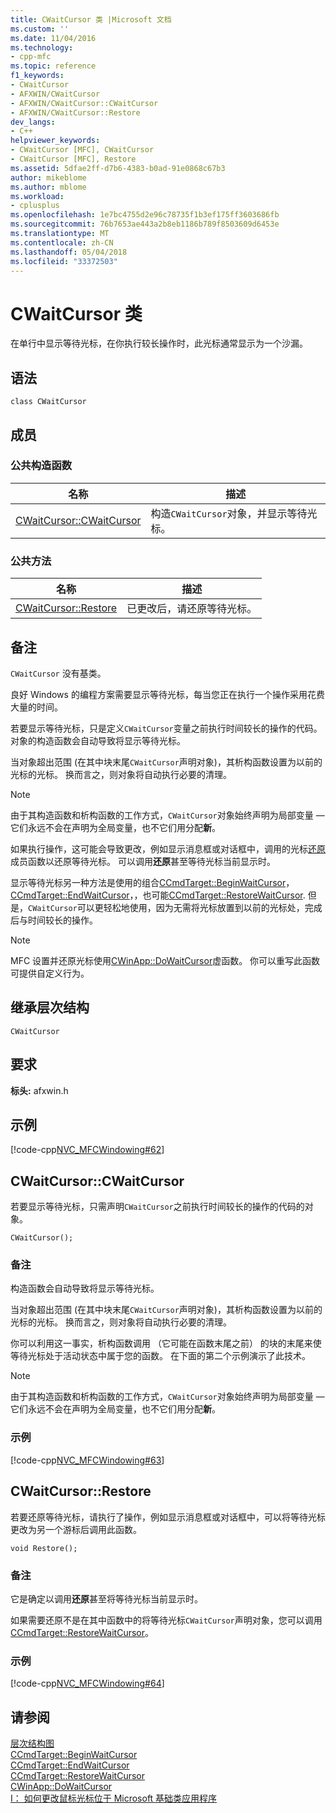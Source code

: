```yaml
---
title: CWaitCursor 类 |Microsoft 文档
ms.custom: ''
ms.date: 11/04/2016
ms.technology:
- cpp-mfc
ms.topic: reference
f1_keywords:
- CWaitCursor
- AFXWIN/CWaitCursor
- AFXWIN/CWaitCursor::CWaitCursor
- AFXWIN/CWaitCursor::Restore
dev_langs:
- C++
helpviewer_keywords:
- CWaitCursor [MFC], CWaitCursor
- CWaitCursor [MFC], Restore
ms.assetid: 5dfae2ff-d7b6-4383-b0ad-91e0868c67b3
author: mikeblome
ms.author: mblome
ms.workload:
- cplusplus
ms.openlocfilehash: 1e7bc4755d2e96c78735f1b3ef175ff3603686fb
ms.sourcegitcommit: 76b7653ae443a2b8eb1186b789f8503609d6453e
ms.translationtype: MT
ms.contentlocale: zh-CN
ms.lasthandoff: 05/04/2018
ms.locfileid: "33372503"
---
```

# <a name="cwaitcursor-class"></a>CWaitCursor 类
在单行中显示等待光标，在你执行较长操作时，此光标通常显示为一个沙漏。  
  
## <a name="syntax"></a>语法  
  
```  
class CWaitCursor  
```  
  
## <a name="members"></a>成员  
  
### <a name="public-constructors"></a>公共构造函数  
  
|名称|描述|  
|----------|-----------------|  
|[CWaitCursor::CWaitCursor](#cwaitcursor)|构造`CWaitCursor`对象，并显示等待光标。|  
  
### <a name="public-methods"></a>公共方法  
  
|名称|描述|  
|----------|-----------------|  
|[CWaitCursor::Restore](#restore)|已更改后，请还原等待光标。|  
  
## <a name="remarks"></a>备注  
 `CWaitCursor` 没有基类。  
  
 良好 Windows 的编程方案需要显示等待光标，每当您正在执行一个操作采用花费大量的时间。  
  
 若要显示等待光标，只是定义`CWaitCursor`变量之前执行时间较长的操作的代码。 对象的构造函数会自动导致将显示等待光标。  
  
 当对象超出范围 (在其中块末尾`CWaitCursor`声明对象)，其析构函数设置为以前的光标的光标。 换而言之，则对象将自动执行必要的清理。  
  
> [!NOTE]
>  由于其构造函数和析构函数的工作方式，`CWaitCursor`对象始终声明为局部变量 — 它们永远不会在声明为全局变量，也不它们用分配**新**。  
  
 如果执行操作，这可能会导致更改，例如显示消息框或对话框中，调用的光标[还原](#restore)成员函数以还原等待光标。 可以调用**还原**甚至等待光标当前显示时。  
  
 显示等待光标另一种方法是使用的组合[CCmdTarget::BeginWaitCursor](../../mfc/reference/ccmdtarget-class.md#beginwaitcursor)， [CCmdTarget::EndWaitCursor](../../mfc/reference/ccmdtarget-class.md#endwaitcursor)，，也可能[CCmdTarget::RestoreWaitCursor](../../mfc/reference/ccmdtarget-class.md#restorewaitcursor). 但是，`CWaitCursor`可以更轻松地使用，因为无需将光标放置到以前的光标处，完成后与时间较长的操作。  
  
> [!NOTE]
>  MFC 设置并还原光标使用[CWinApp::DoWaitCursor](../../mfc/reference/cwinapp-class.md#dowaitcursor)虚函数。 你可以重写此函数可提供自定义行为。  
  
## <a name="inheritance-hierarchy"></a>继承层次结构  
 `CWaitCursor`  
  
## <a name="requirements"></a>要求  
 **标头:** afxwin.h  
  
## <a name="example"></a>示例  
 [!code-cpp[NVC_MFCWindowing#62](../../mfc/reference/codesnippet/cpp/cwaitcursor-class_1.cpp)]  
  
##  <a name="cwaitcursor"></a>  CWaitCursor::CWaitCursor  
 若要显示等待光标，只需声明`CWaitCursor`之前执行时间较长的操作的代码的对象。  
  
```  
CWaitCursor();
```  
  
### <a name="remarks"></a>备注  
 构造函数会自动导致将显示等待光标。  
  
 当对象超出范围 (在其中块末尾`CWaitCursor`声明对象)，其析构函数设置为以前的光标的光标。 换而言之，则对象将自动执行必要的清理。  
  
 你可以利用这一事实，析构函数调用 （它可能在函数末尾之前） 的块的末尾来使等待光标处于活动状态中属于您的函数。 在下面的第二个示例演示了此技术。  
  
> [!NOTE]
>  由于其构造函数和析构函数的工作方式，`CWaitCursor`对象始终声明为局部变量 — 它们永远不会在声明为全局变量，也不它们用分配**新**。  
  
### <a name="example"></a>示例  
 [!code-cpp[NVC_MFCWindowing#63](../../mfc/reference/codesnippet/cpp/cwaitcursor-class_2.cpp)]  
  
##  <a name="restore"></a>  CWaitCursor::Restore  
 若要还原等待光标，请执行了操作，例如显示消息框或对话框中，可以将等待光标更改为另一个游标后调用此函数。  
  
```  
void Restore();
```  
  
### <a name="remarks"></a>备注  
 它是确定以调用**还原**甚至将等待光标当前显示时。  
  
 如果需要还原不是在其中函数中的将等待光标`CWaitCursor`声明对象，您可以调用[CCmdTarget::RestoreWaitCursor](../../mfc/reference/ccmdtarget-class.md#restorewaitcursor)。  
  
### <a name="example"></a>示例  
 [!code-cpp[NVC_MFCWindowing#64](../../mfc/reference/codesnippet/cpp/cwaitcursor-class_3.cpp)]  
  
## <a name="see-also"></a>请参阅  
 [层次结构图](../../mfc/hierarchy-chart.md)   
 [CCmdTarget::BeginWaitCursor](../../mfc/reference/ccmdtarget-class.md#beginwaitcursor)   
 [CCmdTarget::EndWaitCursor](../../mfc/reference/ccmdtarget-class.md#endwaitcursor)   
 [CCmdTarget::RestoreWaitCursor](../../mfc/reference/ccmdtarget-class.md#restorewaitcursor)   
 [CWinApp::DoWaitCursor](../../mfc/reference/cwinapp-class.md#dowaitcursor)   
 [I： 如何更改鼠标光标位于 Microsoft 基础类应用程序](http://go.microsoft.com/fwlink/p/?linkid=128044)



